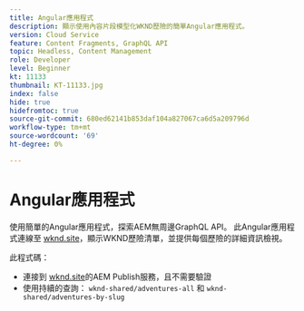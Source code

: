 ```yaml
---
title: Angular應用程式
description: 顯示使用內容片段模型化WKND歷險的簡單Angular應用程式。
version: Cloud Service
feature: Content Fragments, GraphQL API
topic: Headless, Content Management
role: Developer
level: Beginner
kt: 11133
thumbnail: KT-11133.jpg
index: false
hide: true
hidefromtoc: true
source-git-commit: 680ed62141b853daf104a827067ca6d5a209796d
workflow-type: tm+mt
source-wordcount: '69'
ht-degree: 0%

---
```



# Angular應用程式

使用簡單的Angular應用程式，探索AEM無周邊GraphQL API。 此Angular應用程式連線至 [wknd.site](https://wknd.site)，顯示WKND歷險清單，並提供每個歷險的詳細資訊檢視。

此程式碼：

+ 連接到 [wknd.site](https://wknd.site)的AEM Publish服務，且不需要驗證
+ 使用持續的查詢： `wknd-shared/adventures-all` 和 `wknd-shared/adventures-by-slug`

